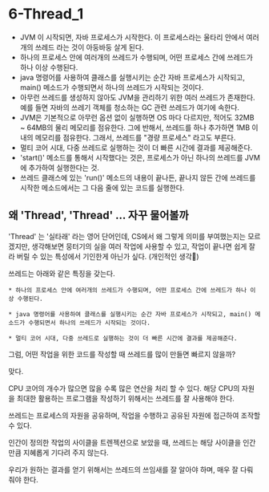 # 6-Thread\_1

* JVM 이 시작되면, 자바 프로세스가 시작한다. 이 프로세스라는 울타리 안에서 여러 개의 쓰레드 라는 것이 아둥바둥 살게 된다.
* 하나의 프로세스 안에 여러개의 쓰레드가 수행되며, 어떤 프로세스 간에 쓰레드가 하나 이상 수행된다.
* java 명령어를 사용하여 클래스를 실행시키는 순간 자바 프로세스가 시작되고, main\(\) 메소드가 수행되면서 하나의 쓰레드가 시작되는 것이다.
* 아무런 쓰레드를 생성하지 않아도 JVM을 관리하기 위한 여러 쓰레드가 존재한다. 예를 들면 자바의 쓰레기 객체를 청소하는 GC 관련 쓰레드가 여기에 속한다.
* JVM은 기본적으로 아무런 옵션 없이 실행하면 OS 마다 다르지만, 적어도 32MB ~ 64MB의 물리 메모리를 점유한다. 그에 반해서, 쓰레드를 하나 추가하면 1MB 이내의 메모리를 점유한다. 그래서, 쓰레드를 "경량 프로세스" 라고도 부른다.
* 멀티 코어 시대, 다중 쓰레드로 실행하는 것이 더 빠른 시간에 결과를 제공해준다.
* 'start\(\)' 메소드를 통해서 시작했다는 것은, 프로세스가 아닌 하나의 쓰레드를 JVM에 추가하여 실행한다는 것.
* 쓰레드 클래스에 있는 'run\(\)' 메소드의 내용이 끝나든, 끝나지 않든 간에 쓰레드를 시작한 메소드에서는 그 다음 줄에 있는 코드를 실행한다.

## 왜 'Thread', 'Thread' ... 자꾸 물어볼까

'Thread' 는 '실타래' 라는 영어 단어인데, CS에서 왜 그렇게 의미를 부여했는지는 모르겠지만, 생각해보면 뭉터기의 실을 여러 작업에 사용할 수 있고, 작업이 끝나면 쉽게 잘라 버릴 수 있는 특성에서 기인한게 아닌가 싶다. \(개인적인 생각\)

쓰레드는 아래와 같은 특징을 갖는다.

```text
* 하나의 프로세스 안에 여러개의 쓰레드가 수행되며, 어떤 프로세스 간에 쓰레드가 하나 이상 수행된다.

* java 명령어를 사용하여 클래스를 실행시키는 순간 자바 프로세스가 시작되고, main() 메소드가 수행되면서 하나의 쓰레드가 시작되는 것이다.

* 멀티 코어 시대, 다중 쓰레드로 실행하는 것이 더 빠른 시간에 결과를 제공해준다.
```

그럼, 어떤 작업을 위한 코드를 작성할 때 쓰레드를 많이 만들면 빠르지 않을까?

맞다.

CPU 코어의 개수가 많으면 많을 수록 많은 연산을 처리 할 수 있다. 해당 CPU의 자원을 최대한 활용하는 프로그램을 작성하기 위해서는 쓰레드를 잘 사용해야 한다.

쓰레드는 프로세스의 자원을 공유하며, 작업을 수행하고 공유된 자원에 접근하여 조작할 수 있다.

인간이 정의한 작업의 사이클을 트렌젝션으로 보았을 때, 쓰레드는 해당 사이클을 인간만큼 지혜롭게 기다려 주지 않는다.

우리가 원하는 결과를 얻기 위해서는 쓰레드의 쓰임새를 잘 알아야 하며, 매우 잘 다뤄 줘야 한다.

